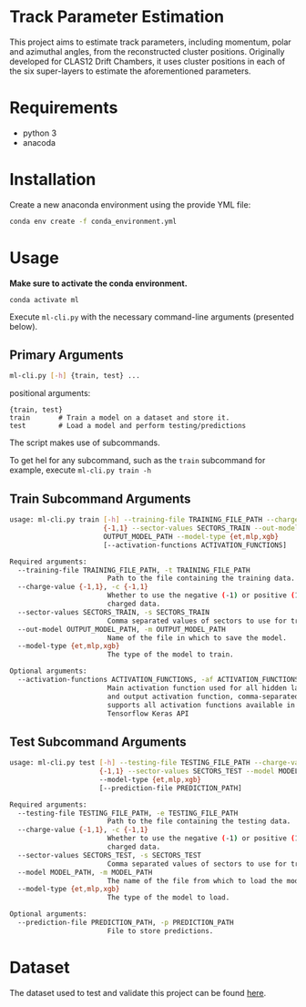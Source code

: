 # Track Parameter Estimation

This project aims to estimate track parameters, including momentum, polar and azimuthal angles, from the reconstructed cluster positions. Originally developed for CLAS12 Drift Chambers, it uses cluster positions in each of the six super-layers to estimate the aforementioned parameters.

# Requirements
* python 3
* anacoda

# Installation

Create a new anaconda environment using the provide YML file:

```bash
conda env create -f conda_environment.yml
```

# Usage

**Make sure to activate the conda environment.**

``` 
conda activate ml 
```

Execute ``` ml-cli.py ``` with the necessary command-line arguments (presented below).

## Primary Arguments

``` bash
ml-cli.py [-h] {train, test} ...
```

positional arguments:
```
{train, test}
train       # Train a model on a dataset and store it.
test        # Load a model and perform testing/predictions
```

The script makes use of subcommands.

To get hel for any subcommand, such as the ```train``` subcommand for example, execute ```ml-cli.py train -h```

## Train Subcommand Arguments

```bash
usage: ml-cli.py train [-h] --training-file TRAINING_FILE_PATH --charge-value
                       {-1,1} --sector-values SECTORS_TRAIN --out-model
                       OUTPUT_MODEL_PATH --model-type {et,mlp,xgb}
                       [--activation-functions ACTIVATION_FUNCTIONS]

Required arguments:
  --training-file TRAINING_FILE_PATH, -t TRAINING_FILE_PATH
                        Path to the file containing the training data.
  --charge-value {-1,1}, -c {-1,1}
                        Whether to use the negative (-1) or positive (1)
                        charged data.
  --sector-values SECTORS_TRAIN, -s SECTORS_TRAIN
                        Comma separated values of sectors to use for training.
  --out-model OUTPUT_MODEL_PATH, -m OUTPUT_MODEL_PATH
                        Name of the file in which to save the model.
  --model-type {et,mlp,xgb}
                        The type of the model to train.

Optional arguments:
  --activation-functions ACTIVATION_FUNCTIONS, -af ACTIVATION_FUNCTIONS
                        Main activation function used for all hidden layers
                        and output activation function, comma-separated;
                        supports all activation functions available in
                        Tensorflow Keras API
```

## Test Subcommand Arguments

```bash
usage: ml-cli.py test [-h] --testing-file TESTING_FILE_PATH --charge-value
                      {-1,1} --sector-values SECTORS_TEST --model MODEL_PATH
                      --model-type {et,mlp,xgb}
                      [--prediction-file PREDICTION_PATH]

Required arguments:
  --testing-file TESTING_FILE_PATH, -e TESTING_FILE_PATH
                        Path to the file containing the testing data.
  --charge-value {-1,1}, -c {-1,1}
                        Whether to use the negative (-1) or positive (1)
                        charged data.
  --sector-values SECTORS_TEST, -s SECTORS_TEST
                        Comma separated values of sectors to use for training.
  --model MODEL_PATH, -m MODEL_PATH
                        The name of the file from which to load the model.
  --model-type {et,mlp,xgb}
                        The type of the model to load.

Optional arguments:
  --prediction-file PREDICTION_PATH, -p PREDICTION_PATH
                        File to store predictions.

```

# Dataset
The dataset used to test and validate this project can be found [here](https://userweb.jlab.org/~gavalian/ML/2022/RegressionFinal/).